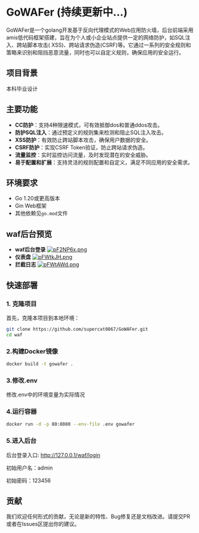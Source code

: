 # GoWAFer (持续更新中...)

GoWAFer是一个golang开发基于反向代理模式的Web应用防火墙，后台前端采用amis低代码框架搭建，旨在为个人或小企业站点提供一定的网络防护，如SQL注入、跨站脚本攻击(
XSS)、跨站请求伪造(CSRF)等。它通过一系列的安全规则和策略来识别和阻挡恶意流量，同时也可以自定义规则，确保应用的安全运行。

## 项目背景

本科毕业设计

## 主要功能

- **CC防护**：支持4种限速模式，可有效抵御dos和普通ddos攻击。
- **防护SQL注入**：通过预定义的规则集来检测和阻止SQL注入攻击。
- **XSS防护**：有效防止跨站脚本攻击，确保用户数据的安全。
- **CSRF防护**：实现CSRF Token验证，防止跨站请求伪造。
- **流量监控**：实时监控访问流量，及时发现潜在的安全威胁。
- **易于配置和扩展**：支持灵活的规则配置和自定义，满足不同应用的安全需求。

## 环境要求

- Go 1.20或更高版本
- Gin Web框架
- 其他依赖见`go.mod`文件

## waf后台预览

- **waf后台登录**
  [![pF2NP6x.png](https://s21.ax1x.com/2024/03/16/pF2NP6x.png)](https://imgse.com/i/pF2NP6x)
- **仪表盘**
  [![pFWtkJH.png](https://s21.ax1x.com/2024/03/20/pFWtkJH.png)](https://imgse.com/i/pFWtkJH)
- **拦截日志**
  [![pFWtAWd.png](https://s21.ax1x.com/2024/03/20/pFWtAWd.png)](https://imgse.com/i/pFWtAWd)

## 快速部署

### 1. 克隆项目

首先，克隆本项目到本地环境：

```bash
git clone https://github.com/supercat0867/GoWAFer.git
cd waf
```

### 2.构建Docker镜像

```bash
docker build -t gowafer .
```
### 3.修改.env

修改.env中的环境变量为实际情况

### 4.运行容器

```bash
docker run -d -p 80:8080 --env-file .env gowafer
```
### 5.进入后台
后台登录入口: http://127.0.0.1/waf/login

初始用户名：admin

初始密码：123456

## 贡献

我们欢迎任何形式的贡献，无论是新的特性、Bug修复还是文档改进。请提交PR或者在Issues区提出你的建议。
